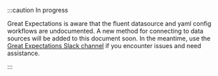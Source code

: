 :::caution In progress

Great Expectations is aware that the fluent datasource and yaml config workflows are undocumented. A new method for connecting to data sources will be added to this document soon. In the meantime, use the [Great Expectations Slack channel](https://greatexpectations.io/slack) if you encounter issues and need assistance.

:::